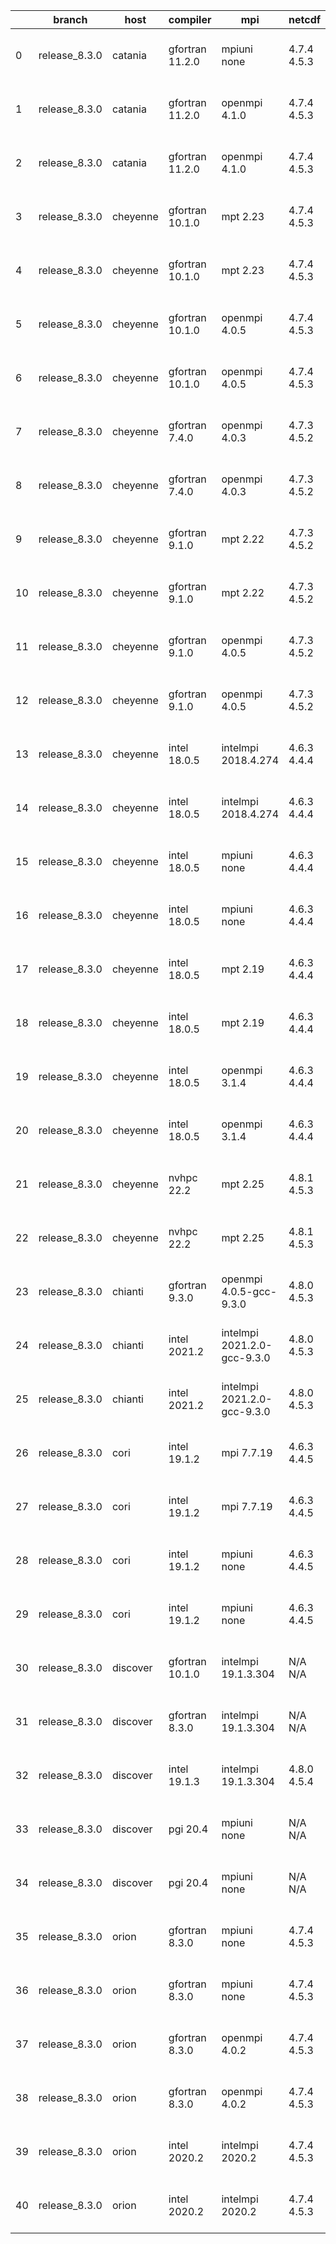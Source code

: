 |    | branch        | host     | compiler        | mpi                         | netcdf      | o_g   | os     | build   | u_pass   | u_fail   | s_pass   | s_fail   | e_pass   | e_fail   |   nuopc_pass |   nuopc_fail | artifacts_hash                                                                                                                                                              | modified                  |
|----|---------------|----------|-----------------|-----------------------------|-------------|-------|--------|---------|----------|----------|----------|----------|----------|----------|--------------|--------------|-----------------------------------------------------------------------------------------------------------------------------------------------------------------------------|---------------------------|
|  0 | release_8.3.0 | catania  | gfortran 11.2.0 | mpiuni none                 | 4.7.4 4.5.3 | O     | Darwin | pass    | 12142    | 0        | 8        | 0        | 43       | 0        |            0 |           50 | [artifacts](https://github.com/esmf-org/esmf-test-artifacts/tree/655b37e0b4a18b015d8ce86ceaa3d0c9cebac79b/release_8.3.0/catania/gfortran/11.2.0/O/mpiuni/none)              | 2022-06-02 09:52:11 -0600 |
|  1 | release_8.3.0 | catania  | gfortran 11.2.0 | openmpi 4.1.0               | 4.7.4 4.5.3 | O     | Darwin | pass    | 13656    | 9        | 49       | 0        | 80       | 0        |           45 |            5 | [artifacts](https://github.com/esmf-org/esmf-test-artifacts/tree/48cbbea1824e228d87d42a0e4769a0dc0746f4ff/release_8.3.0/catania/gfortran/11.2.0/O/openmpi/4.1.0)            | 2022-06-02 08:45:58 -0600 |
|  2 | release_8.3.0 | catania  | gfortran 11.2.0 | openmpi 4.1.0               | 4.7.4 4.5.3 | g     | Darwin | pass    | 13656    | 9        | 49       | 0        | 80       | 0        |           45 |            5 | [artifacts](https://github.com/esmf-org/esmf-test-artifacts/tree/1723daf4fa2d123596b2a5a688db817ff54f6aae/release_8.3.0/catania/gfortran/11.2.0/g/openmpi/4.1.0)            | 2022-06-02 11:17:59 -0600 |
|  3 | release_8.3.0 | cheyenne | gfortran 10.1.0 | mpt 2.23                    | 4.7.4 4.5.3 | O     | Linux  | pass    | 13665    | 0        | 49       | 0        | 80       | 0        |           50 |            0 | [artifacts](https://github.com/esmf-org/esmf-test-artifacts/tree/703ee0da53ee845dd6ab964318be78117b7c0dbd/release_8.3.0/cheyenne/gfortran/10.1.0/O/mpt/2.23)                | 2022-06-02 02:59:32 -0600 |
|  4 | release_8.3.0 | cheyenne | gfortran 10.1.0 | mpt 2.23                    | 4.7.4 4.5.3 | g     | Linux  | pass    | 13665    | 0        | 49       | 0        | 80       | 0        |           50 |            0 | [artifacts](https://github.com/esmf-org/esmf-test-artifacts/tree/9e5a403757f466a04b21a744b7d5e7131a35ed6b/release_8.3.0/cheyenne/gfortran/10.1.0/g/mpt/2.23)                | 2022-06-02 03:18:37 -0600 |
|  5 | release_8.3.0 | cheyenne | gfortran 10.1.0 | openmpi 4.0.5               | 4.7.4 4.5.3 | O     | Linux  | pass    | 13665    | 0        | 49       | 0        | 80       | 0        |           50 |            0 | [artifacts](https://github.com/esmf-org/esmf-test-artifacts/tree/13744b4d0c06f7fdb175891282292ca519a6c6e1/release_8.3.0/cheyenne/gfortran/10.1.0/O/openmpi/4.0.5)           | 2022-06-02 03:05:58 -0600 |
|  6 | release_8.3.0 | cheyenne | gfortran 10.1.0 | openmpi 4.0.5               | 4.7.4 4.5.3 | g     | Linux  | pass    | 13665    | 0        | 49       | 0        | 80       | 0        |           50 |            0 | [artifacts](https://github.com/esmf-org/esmf-test-artifacts/tree/85af0a41c7ea409182faeb4edd554f74476c9169/release_8.3.0/cheyenne/gfortran/10.1.0/g/openmpi/4.0.5)           | 2022-06-02 03:25:56 -0600 |
|  7 | release_8.3.0 | cheyenne | gfortran 7.4.0  | openmpi 4.0.3               | 4.7.3 4.5.2 | O     | Linux  | pass    | 13665    | 0        | 49       | 0        | 80       | 0        |           49 |            1 | [artifacts](https://github.com/esmf-org/esmf-test-artifacts/tree/4dd72ffd7adc4d0b1c452961ce2ce7d36fd2e76f/release_8.3.0/cheyenne/gfortran/7.4.0/O/openmpi/4.0.3)            | 2022-06-02 03:01:11 -0600 |
|  8 | release_8.3.0 | cheyenne | gfortran 7.4.0  | openmpi 4.0.3               | 4.7.3 4.5.2 | g     | Linux  | pass    | 13665    | 0        | 49       | 0        | 80       | 0        |           50 |            0 | [artifacts](https://github.com/esmf-org/esmf-test-artifacts/tree/8104413b1f32414e3fbb9504cffab9a3687f2e8c/release_8.3.0/cheyenne/gfortran/7.4.0/g/openmpi/4.0.3)            | 2022-06-02 03:21:12 -0600 |
|  9 | release_8.3.0 | cheyenne | gfortran 9.1.0  | mpt 2.22                    | 4.7.3 4.5.2 | O     | Linux  | pass    | 13665    | 0        | 49       | 0        | 80       | 0        |           50 |            0 | [artifacts](https://github.com/esmf-org/esmf-test-artifacts/tree/a339a86217236b284b0edd44038c196f9870120f/release_8.3.0/cheyenne/gfortran/9.1.0/O/mpt/2.22)                 | 2022-06-02 02:58:05 -0600 |
| 10 | release_8.3.0 | cheyenne | gfortran 9.1.0  | mpt 2.22                    | 4.7.3 4.5.2 | g     | Linux  | pass    | 13665    | 0        | 49       | 0        | 80       | 0        |           50 |            0 | [artifacts](https://github.com/esmf-org/esmf-test-artifacts/tree/e1ff3dfd51608a3723d8fd1aa4706353d4e5eaaf/release_8.3.0/cheyenne/gfortran/9.1.0/g/mpt/2.22)                 | 2022-06-02 03:17:08 -0600 |
| 11 | release_8.3.0 | cheyenne | gfortran 9.1.0  | openmpi 4.0.5               | 4.7.3 4.5.2 | O     | Linux  | pass    | 13665    | 0        | 49       | 0        | 80       | 0        |           50 |            0 | [artifacts](https://github.com/esmf-org/esmf-test-artifacts/tree/fed6a78f4a850a2cd752cd3ed74b5ca38f0a03d8/release_8.3.0/cheyenne/gfortran/9.1.0/O/openmpi/4.0.5)            | 2022-06-02 03:02:56 -0600 |
| 12 | release_8.3.0 | cheyenne | gfortran 9.1.0  | openmpi 4.0.5               | 4.7.3 4.5.2 | g     | Linux  | pass    | 13665    | 0        | 49       | 0        | 80       | 0        |           50 |            0 | [artifacts](https://github.com/esmf-org/esmf-test-artifacts/tree/20c80b7380795db632a8d03a9916e7255bb65f23/release_8.3.0/cheyenne/gfortran/9.1.0/g/openmpi/4.0.5)            | 2022-06-02 03:22:58 -0600 |
| 13 | release_8.3.0 | cheyenne | intel 18.0.5    | intelmpi 2018.4.274         | 4.6.3 4.4.4 | O     | Linux  | pass    | 13665    | 0        | 49       | 0        | 80       | 0        |           50 |            0 | [artifacts](https://github.com/esmf-org/esmf-test-artifacts/tree/9e2f07425bdffb01875104b177109a0ed1ced888/release_8.3.0/cheyenne/intel/18.0.5/O/intelmpi/2018.4.274)        | 2022-06-02 04:33:38 -0600 |
| 14 | release_8.3.0 | cheyenne | intel 18.0.5    | intelmpi 2018.4.274         | 4.6.3 4.4.4 | g     | Linux  | pass    | 13665    | 0        | 49       | 0        | 80       | 0        |           50 |            0 | [artifacts](https://github.com/esmf-org/esmf-test-artifacts/tree/39aa662891d0fc42ee391920978d366267e6c56b/release_8.3.0/cheyenne/intel/18.0.5/g/intelmpi/2018.4.274)        | 2022-06-02 04:46:50 -0600 |
| 15 | release_8.3.0 | cheyenne | intel 18.0.5    | mpiuni none                 | 4.6.3 4.4.4 | O     | Linux  | pass    | 12142    | 0        | 8        | 0        | 43       | 0        |            0 |           50 | [artifacts](https://github.com/esmf-org/esmf-test-artifacts/tree/079f2033be20c26e4b7c4dbf93fef1f498199255/release_8.3.0/cheyenne/intel/18.0.5/O/mpiuni/none)                | 2022-06-02 04:07:09 -0600 |
| 16 | release_8.3.0 | cheyenne | intel 18.0.5    | mpiuni none                 | 4.6.3 4.4.4 | g     | Linux  | pass    | 12142    | 0        | 8        | 0        | 43       | 0        |            0 |           50 | [artifacts](https://github.com/esmf-org/esmf-test-artifacts/tree/f0e94b78d2d13849df69b35f2c33002957808bb4/release_8.3.0/cheyenne/intel/18.0.5/g/mpiuni/none)                | 2022-06-02 04:25:56 -0600 |
| 17 | release_8.3.0 | cheyenne | intel 18.0.5    | mpt 2.19                    | 4.6.3 4.4.4 | O     | Linux  | pass    | 13665    | 0        | 49       | 0        | 80       | 0        |           50 |            0 | [artifacts](https://github.com/esmf-org/esmf-test-artifacts/tree/423b5a72b58bb52b5878ba151ed3113704915c07/release_8.3.0/cheyenne/intel/18.0.5/O/mpt/2.19)                   | 2022-06-02 04:40:49 -0600 |
| 18 | release_8.3.0 | cheyenne | intel 18.0.5    | mpt 2.19                    | 4.6.3 4.4.4 | g     | Linux  | pass    | 13665    | 0        | 49       | 0        | 80       | 0        |           50 |            0 | [artifacts](https://github.com/esmf-org/esmf-test-artifacts/tree/3e5359adb243d51415fd5a9198dbbabf68c0d014/release_8.3.0/cheyenne/intel/18.0.5/g/mpt/2.19)                   | 2022-06-02 04:53:46 -0600 |
| 19 | release_8.3.0 | cheyenne | intel 18.0.5    | openmpi 3.1.4               | 4.6.3 4.4.4 | O     | Linux  | pass    | 13665    | 0        | 49       | 0        | 80       | 0        |           50 |            0 | [artifacts](https://github.com/esmf-org/esmf-test-artifacts/tree/2132e38bec418c525e24c204293f43bb5f8e2894/release_8.3.0/cheyenne/intel/18.0.5/O/openmpi/3.1.4)              | 2022-06-02 04:35:41 -0600 |
| 20 | release_8.3.0 | cheyenne | intel 18.0.5    | openmpi 3.1.4               | 4.6.3 4.4.4 | g     | Linux  | pass    | 13665    | 0        | 49       | 0        | 80       | 0        |           50 |            0 | [artifacts](https://github.com/esmf-org/esmf-test-artifacts/tree/0f47291dd1ed795678884b347380da05d1298714/release_8.3.0/cheyenne/intel/18.0.5/g/openmpi/3.1.4)              | 2022-06-02 04:49:20 -0600 |
| 21 | release_8.3.0 | cheyenne | nvhpc 22.2      | mpt 2.25                    | 4.8.1 4.5.3 | O     | Linux  | pass    | 13662    | 3        | 49       | 0        | 80       | 0        |           45 |            5 | [artifacts](https://github.com/esmf-org/esmf-test-artifacts/tree/2f21cfa8a34edbfe0207f506ee0e8aeb0e84e13a/release_8.3.0/cheyenne/nvhpc/22.2/O/mpt/2.25)                     | 2022-06-02 04:01:21 -0600 |
| 22 | release_8.3.0 | cheyenne | nvhpc 22.2      | mpt 2.25                    | 4.8.1 4.5.3 | g     | Linux  | pass    | 12779    | 886      | 35       | 14       | 66       | 14       |            0 |            0 | [artifacts](https://github.com/esmf-org/esmf-test-artifacts/tree/06b2934d3ba837079f188a473cefbb628ee9e48e/release_8.3.0/cheyenne/nvhpc/22.2/g/mpt/2.25)                     | 2022-06-02 06:00:22 -0600 |
| 23 | release_8.3.0 | chianti  | gfortran 9.3.0  | openmpi 4.0.5-gcc-9.3.0     | 4.8.0 4.5.3 | g     | Linux  | pass    | 13665    | 0        | 49       | 0        | 80       | 0        |           50 |            0 | [artifacts](https://github.com/esmf-org/esmf-test-artifacts/tree/9b5523eb0e8b83b7c737bba9b96f8a6995feeaea/release_8.3.0/chianti/gfortran/9.3.0/g/openmpi/4.0.5-gcc-9.3.0)   | 2022-06-02 04:13:06 -0400 |
| 24 | release_8.3.0 | chianti  | intel 2021.2    | intelmpi 2021.2.0-gcc-9.3.0 | 4.8.0 4.5.3 | O     | Linux  | pass    | 13665    | 0        | 49       | 0        | 80       | 0        |           50 |            0 | [artifacts](https://github.com/esmf-org/esmf-test-artifacts/tree/fd53b27279f2772b302ce23eb2a0cf04ec1548b3/release_8.3.0/chianti/intel/2021.2/O/intelmpi/2021.2.0-gcc-9.3.0) | 2022-06-02 03:23:00 -0400 |
| 25 | release_8.3.0 | chianti  | intel 2021.2    | intelmpi 2021.2.0-gcc-9.3.0 | 4.8.0 4.5.3 | g     | Linux  | pass    | 13665    | 0        | 49       | 0        | 80       | 0        |           50 |            0 | [artifacts](https://github.com/esmf-org/esmf-test-artifacts/tree/455fb9f3a9a8b0f0b6b57df280c2cefbcf6c0fd0/release_8.3.0/chianti/intel/2021.2/g/intelmpi/2021.2.0-gcc-9.3.0) | 2022-06-02 05:22:45 -0400 |
| 26 | release_8.3.0 | cori     | intel 19.1.2    | mpi 7.7.19                  | 4.6.3 4.4.5 | O     | Unicos | pass    | fail     | fail     | fail     | fail     | fail     | fail     |            0 |            0 | [artifacts](https://github.com/esmf-org/esmf-test-artifacts/tree/fa9400cf23cb403c4491719fff14824736bdf29f/release_8.3.0/cori/intel/19.1.2/O/mpi/7.7.19)                     | 2022-06-02 16:11:00 -0700 |
| 27 | release_8.3.0 | cori     | intel 19.1.2    | mpi 7.7.19                  | 4.6.3 4.4.5 | g     | Unicos | pass    | 13665    | 0        | 49       | 0        | 80       | 0        |           50 |            0 | [artifacts](https://github.com/esmf-org/esmf-test-artifacts/tree/96c6cb19cf95a1e698d0f73034e13f6487ed45ac/release_8.3.0/cori/intel/19.1.2/g/mpi/7.7.19)                     | 2022-06-02 20:03:26 -0700 |
| 28 | release_8.3.0 | cori     | intel 19.1.2    | mpiuni none                 | 4.6.3 4.4.5 | O     | Unicos | pass    | 12142    | 0        | 8        | 0        | 43       | 0        |            0 |           50 | [artifacts](https://github.com/esmf-org/esmf-test-artifacts/tree/2ecb2c9c2fadaaa2f18c74f1fd96b84412c95a54/release_8.3.0/cori/intel/19.1.2/O/mpiuni/none)                    | 2022-06-02 04:44:23 -0700 |
| 29 | release_8.3.0 | cori     | intel 19.1.2    | mpiuni none                 | 4.6.3 4.4.5 | g     | Unicos | pass    | 12142    | 0        | 8        | 0        | 43       | 0        |            0 |           50 | [artifacts](https://github.com/esmf-org/esmf-test-artifacts/tree/fdd21f5603386fcbf8063d874ca4be9fbb922bb1/release_8.3.0/cori/intel/19.1.2/g/mpiuni/none)                    | 2022-06-02 19:07:45 -0700 |
| 30 | release_8.3.0 | discover | gfortran 10.1.0 | intelmpi 19.1.3.304         | N/A N/A     | g     | Linux  | pass    | 13650    | 15       | 49       | 0        | 80       | 0        |           50 |            0 | [artifacts](https://github.com/esmf-org/esmf-test-artifacts/tree/3d91a745fa6393a95544c5caec30bc4c3e00612a/release_8.3.0/discover/gfortran/10.1.0/g/intelmpi/19.1.3.304)     | 2022-06-02 02:15:16 -0400 |
| 31 | release_8.3.0 | discover | gfortran 8.3.0  | intelmpi 19.1.3.304         | N/A N/A     | g     | Linux  | pass    | 13650    | 15       | 49       | 0        | 80       | 0        |           50 |            0 | [artifacts](https://github.com/esmf-org/esmf-test-artifacts/tree/f30bbf550a94564f3d07590ddf11e12e0a2224f7/release_8.3.0/discover/gfortran/8.3.0/g/intelmpi/19.1.3.304)      | 2022-06-02 01:57:32 -0400 |
| 32 | release_8.3.0 | discover | intel 19.1.3    | intelmpi 19.1.3.304         | 4.8.0 4.5.4 | g     | Linux  | pass    | 13665    | 0        | 49       | 0        | 80       | 0        |           50 |            0 | [artifacts](https://github.com/esmf-org/esmf-test-artifacts/tree/b4bf0f03278e0a983efa4991c76183c9a488e12d/release_8.3.0/discover/intel/19.1.3/g/intelmpi/19.1.3.304)        | 2022-06-02 02:05:16 -0400 |
| 33 | release_8.3.0 | discover | pgi 20.4        | mpiuni none                 | N/A N/A     | O     | Linux  | pass    | 11516    | 626      | 6        | 2        | 40       | 3        |            0 |           50 | [artifacts](https://github.com/esmf-org/esmf-test-artifacts/tree/6df568c1b39b309325fd95205647477757c30ccb/release_8.3.0/discover/pgi/20.4/O/mpiuni/none)                    | 2022-06-02 03:01:43 -0400 |
| 34 | release_8.3.0 | discover | pgi 20.4        | mpiuni none                 | N/A N/A     | g     | Linux  | pass    | 11516    | 626      | 4        | 4        | 40       | 3        |            0 |           50 | [artifacts](https://github.com/esmf-org/esmf-test-artifacts/tree/ad920abc4dea97ddfc0e7ce8fe18cf04eb18ef53/release_8.3.0/discover/pgi/20.4/g/mpiuni/none)                    | 2022-06-02 03:32:19 -0400 |
| 35 | release_8.3.0 | orion    | gfortran 8.3.0  | mpiuni none                 | 4.7.4 4.5.3 | O     | Linux  | pass    | 12142    | 0        | 8        | 0        | 43       | 0        |            0 |           50 | [artifacts](https://github.com/esmf-org/esmf-test-artifacts/tree/14a723bd8fd1e52b175617648aa7c4abc42c4f23/release_8.3.0/orion/gfortran/8.3.0/O/mpiuni/none)                 | 2022-06-02 02:50:51 -0500 |
| 36 | release_8.3.0 | orion    | gfortran 8.3.0  | mpiuni none                 | 4.7.4 4.5.3 | g     | Linux  | pass    | 12142    | 0        | 8        | 0        | 43       | 0        |            0 |           50 | [artifacts](https://github.com/esmf-org/esmf-test-artifacts/tree/cba3d3500d05be48a8b616e749d9e18765fd2dda/release_8.3.0/orion/gfortran/8.3.0/g/mpiuni/none)                 | 2022-06-02 03:02:30 -0500 |
| 37 | release_8.3.0 | orion    | gfortran 8.3.0  | openmpi 4.0.2               | 4.7.4 4.5.3 | O     | Linux  | pass    | 13665    | 0        | 49       | 0        | 80       | 0        |           50 |            0 | [artifacts](https://github.com/esmf-org/esmf-test-artifacts/tree/5dc158c5b4f3da8f278b5cbb1468a9ec8ef4363f/release_8.3.0/orion/gfortran/8.3.0/O/openmpi/4.0.2)               | 2022-06-02 03:30:32 -0500 |
| 38 | release_8.3.0 | orion    | gfortran 8.3.0  | openmpi 4.0.2               | 4.7.4 4.5.3 | g     | Linux  | pass    | 13665    | 0        | 49       | 0        | 80       | 0        |           50 |            0 | [artifacts](https://github.com/esmf-org/esmf-test-artifacts/tree/de86c543a337a0280831aa896d33afa6863e0922/release_8.3.0/orion/gfortran/8.3.0/g/openmpi/4.0.2)               | 2022-06-02 03:38:46 -0500 |
| 39 | release_8.3.0 | orion    | intel 2020.2    | intelmpi 2020.2             | 4.7.4 4.5.3 | O     | Linux  | pass    | 13665    | 0        | 49       | 0        | 80       | 0        |           50 |            0 | [artifacts](https://github.com/esmf-org/esmf-test-artifacts/tree/05562affc105c154f391472eb5f4b26ed1478d1c/release_8.3.0/orion/intel/2020.2/O/intelmpi/2020.2)               | 2022-06-02 03:34:06 -0500 |
| 40 | release_8.3.0 | orion    | intel 2020.2    | intelmpi 2020.2             | 4.7.4 4.5.3 | g     | Linux  | pass    | 13665    | 0        | 49       | 0        | 80       | 0        |           50 |            0 | [artifacts](https://github.com/esmf-org/esmf-test-artifacts/tree/23f098251d9edb7edb90bdda7ecbc0a9e9819e2e/release_8.3.0/orion/intel/2020.2/g/intelmpi/2020.2)               | 2022-06-02 03:39:47 -0500 |
